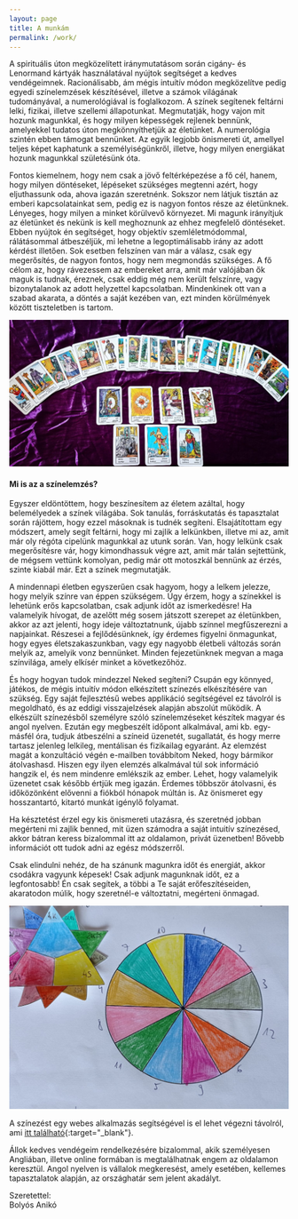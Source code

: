 ```yaml
---
layout: page
title: A munkám
permalink: /work/
---
```


A spirituális úton megközelített iránymutatásom során cigány- és Lenormand kártyák használatával nyújtok segítséget a kedves vendégeimnek. Racionálisabb, ám mégis intuítív módon megközelítve pedig egyedi színelemzések készítésével, illetve a számok világának tudományával, a numerológiával is foglalkozom. A színek segítenek feltárni lelki, fizikai, illetve szellemi állapotunkat. Megmutatják, hogy vajon mit hozunk magunkkal, és hogy milyen képességek rejlenek bennünk, amelyekkel tudatos úton megkönnyíthetjük az életünket. A numerológia szintén ebben támogat bennünket. Az egyik legjobb önismereti út, amellyel teljes képet kaphatunk a személyiségünkről, illetve, hogy milyen energiákat hozunk magunkkal születésünk óta.

Fontos kiemelnem, hogy nem csak a jövő feltérképezése a fő cél, hanem, hogy milyen döntéseket, lépéseket szükséges megtenni azért, hogy eljuthassunk oda, ahova igazán szeretnénk. Sokszor nem látjuk tisztán az emberi kapcsolatainkat sem, pedig ez is nagyon fontos része az életünknek. Lényeges, hogy milyen a minket körülvevő környezet. Mi magunk irányítjuk az életünket és nekünk is kell meghoznunk az ehhez megfelelő döntéseket. Ebben nyújtok én segítséget, hogy objektív szemléletmódommal, rálátásommal átbeszéljük, mi lehetne a legoptimálisabb irány az adott kérdést illetően. Sok esetben felszínen van már a válasz, csak egy megerősítés, de nagyon fontos, hogy nem megmondás szükséges. A fő célom az, hogy rávezessem az embereket arra, amit már valójában ők maguk is tudnak, éreznek, csak eddig még nem került felszínre, vagy bizonytalanok az adott helyzettel kapcsolatban. Mindenkinek ott van a szabad akarata, a döntés a saját kezében van, ezt minden körülmények között tiszteletben is tartom.

![](/assets/img/ciganykartya.jpg)


#### Mi is az a színelemzés?

Egyszer eldöntöttem, hogy beszínesítem az életem azáltal, hogy belemélyedek a színek világába. Sok tanulás, forráskutatás és tapasztalat során rájöttem, hogy ezzel másoknak is tudnék segíteni. Elsajátítottam egy módszert, amely segít feltárni, hogy mi zajlik a lelkünkben, illetve mi az, amit már oly régóta cipelünk magunkkal az utunk során. Van, hogy lelkünk csak megerősítésre vár, hogy kimondhassuk végre azt, amit már talán sejtettünk, de mégsem vettünk komolyan, pedig már ott motoszkál bennünk az érzés, szinte kiabál már. Ezt a színek megmutatják.

A mindennapi életben egyszerűen csak hagyom, hogy a lelkem jelezze, hogy melyik színre van éppen szükségem. Úgy érzem, hogy a színekkel is lehetünk erős kapcsolatban, csak adjunk időt az ismerkedésre! Ha valamelyik hívogat, de azelőtt még sosem játszott szerepet az életünkben, akkor az azt jelenti, hogy ideje változtatnunk, újabb színnel megfűszerezni a napjainkat. Részesei a fejlődésünknek, így érdemes figyelni önmagunkat, hogy egyes életszakaszunkban, vagy egy nagyobb életbeli változás során melyik az, amelyik vonz bennünket. Minden fejezetünknek megvan a maga színvilága, amely elkísér minket a következőhöz.

És hogy hogyan tudok mindezzel Neked segíteni? Csupán egy könnyed, játékos, de mégis intuitív módon elkészített színezés elkészítésére van szükség. Egy saját fejlesztésű webes applikáció segítségével ez távolról is megoldható, és az eddigi visszajelzések alapján abszolút működik. A elkészült színezésből személyre szóló színelemzéseket készítek magyar és angol nyelven. Ezután egy megbeszélt időpont alkalmával, ami kb. egy-másfél óra, tudjuk átbeszélni a színeid üzenetét, sugallatát, és hogy merre tartasz jelenleg lelkileg, mentálisan és fizikailag egyaránt. Az elemzést magát a konzultáció végén e-mailben továbbítom Neked, hogy bármikor átolvashasd. Hiszen egy ilyen elemzés alkalmával túl sok információ hangzik el, és nem mindenre emlékszik az ember. Lehet, hogy valamelyik üzenetet csak később értjük meg igazán. Érdemes többször átolvasni, és időközönként elővenni a fiókból hónapok múltán is. Az önismeret egy hosszantartó, kitartó munkát igénylő folyamat.

Ha késztetést érzel egy kis önismereti utazásra, és szeretnéd jobban megérteni mi zajlik benned, mit üzen számodra a saját intuitív színezésed, akkor bátran keress bizalommal itt az oldalamon, privát üzenetben! Bővebb információt ott tudok adni az egész módszerről.

Csak elindulni nehéz, de ha szánunk magunkra időt és energiát, akkor csodákra vagyunk képesek! Csak adjunk magunknak időt, ez a legfontosabb! Én csak segítek, a többi a Te saját erőfeszítéseiden, akaratodon múlik, hogy szeretnél-e változtatni, megérteni önmagad.

![](/assets/img/szinelemzes.jpg)

A színezést egy webes alkalmazás segítségével is el lehet végezni távolról, ami [itt található](https://chroma-therapy.herokuapp.com/){:target="_blank"}.

Állok kedves vendégeim rendelkezésére bizalommal, akik személyesen Angliában, illetve online formában is megtalálhatnak engem az oldalamon keresztül. Angol nyelven is vállalok megkeresést, amely esetében, kellemes tapasztalatok alapján, az országhatár sem jelent akadályt.

Szeretettel:<br/>
Bolyós Anikó
